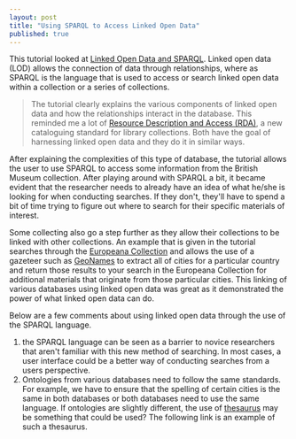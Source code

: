 ```yaml
---
layout: post
title: "Using SPARQL to Access Linked Open Data"
published: true
---
```


This tutorial looked at [Linked Open Data and SPARQL](http://programminghistorian.org/lessons/graph-databases-and-SPARQL/ "SPARL"). Linked open data (LOD) allows the connection of data through relationships, where as SPARQL is the language that is used to access or search linked open data within a collection or a series of collections.

>The tutorial clearly explains the various components of linked open data and how the relationships interact in the database. This reminded me a lot of [Resource Description and Access (RDA)](https://www.oclc.org/rda/about.en.html "RDA"), a new cataloguing standard for library collections. Both have the goal of harnessing linked open data and they do it in similar ways.

After explaining the complexities of this type of database, the tutorial allows the user to use SPARQL to access some information from the British Museum collection. After playing around with SPARQL a bit, it became evident that the researcher needs to already have an idea of what he/she is looking for when conducting searches. If they don't, they'll have to spend a bit of time trying to figure out where to search for their specific materials of interest.

Some collecting also go a step further as they allow their collections to be linked with other collections. An example that is given in the tutorial searches through the [Europeana Collection](http://europeana.ontotext.com/sparql/ "Europeana") and allows the use of a gazeteer such as [GeoNames](http://sws.geonames.org/ "GeoNames") to extract all of cities for a particular country and return those results to your search in the Europeana Collection for additional materials that originate from those particular cities. This linking of various databases using linked open data was great as it demonstrated the power of what linked open data can do.

Below are a few comments about using linked open data through the use of the SPARQL language.
  1. the SPARQL language can be seen as a barrier to novice researchers that aren't familiar with this new method of searching. In most cases, a user interface could be a better way of conducting searches from a users perspective.
  2. Ontologies from various databases need to follow the same standards. For example, we have to ensure that the spelling of certain cities is the same in both databases or both databases need to use the same language. If ontologies are slightly different, the use of [thesaurus](http://vocab.rdc.uottawa.ca/tematres-en/vocab/ "Thesaurus from ESIS") may be something that could be used? The following link is an example of such a thesaurus.
